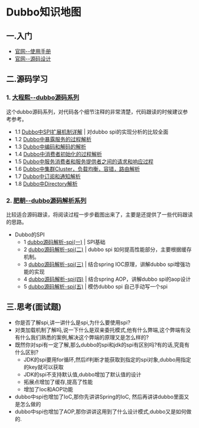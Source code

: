 # Dubbo知识地图
## 一.入门
 - [官网--使用手册](https://dubbo.gitbooks.io/dubbo-user-book/)
 - [官网--源码设计](http://dubbo.apache.org/books/dubbo-dev-book/)

## 二.源码学习
### 1. [大程熙--dubbo源码系列](http://cxis.me/categories/dubbo/)
这个dubbo源码系列，对代码各个细节注释的非常清楚，代码跟读的时候建议参考参考。

 - 1.1 [Dubbo中SPI扩展机制详解](http://cxis.me/2017/02/18/Dubbo中SPI扩展机制详解/) | 对dubbo spi的实现分析的比较全面
 - 1.2 [Dubbo中暴露服务的过程解析](http://cxis.me/2017/02/19/Dubbo中暴露服务的过程解析/)
 - 1.3 [Dubbo中编码和解码的解析](http://cxis.me/2017/03/19/Dubbo中编码和解码的解析/)
 - 1.4 [Dubbo中消费者初始化的过程解析](http://cxis.me/2017/03/21/Dubbo中消费者初始化的过程解析/)
 - 1.5 [Dubbo中服务消费者和服务提供者之间的请求和响应过程](http://cxis.me/2017/03/21/Dubbo中服务消费者和服务提供者之间的请求和响应过程/)
 - 1.6 [Dubbo中集群Cluster，负载均衡，容错，路由解析](http://cxis.me/2017/03/26/Dubbo中集群Cluster，负载均衡，容错，路由解析/)
 - 1.7 [Dubbo中订阅和通知解析](http://cxis.me/2017/04/02/Dubbo中订阅和通知解析/)
 - 1.8 [Dubbo中Directory解析](http://cxis.me/2017/04/02/Dubbo中Directory解析/)
 

### 2. [肥朝--dubbo源码解析系列](https://www.jianshu.com/nb/6137390) 
比较适合源码跟读，将阅读过程一步步截图出来了，主要是还提供了一些代码跟读的思路。

 - Dubbo的SPI
    - 1 [dubbo源码解析-spi(一)](https://www.jianshu.com/p/99f568df0f05) | SPI基础
    - 2 [dubbo源码解析-spi(二)](https://www.jianshu.com/p/e7446cdc7161) | dubbo spi 如何提高性能部分，主要根据缓存机制。
    - 3 [dubbo源码解析-spi(三)](https://www.jianshu.com/p/718acbda838c) | 结合spring IOC原理，讲解dubbo spi增强功能的实现
    - 4 [dubbo源码解析-spi(四)](https://www.jianshu.com/p/dba4447e5dc5) | 结合spring AOP，讲解dubbo spi的aop设计
    - 5 [dubbo源码解析-spi(五)](https://www.jianshu.com/p/27dc92362de4) | 模仿dubbo spi 自己手动写一个spi


 
## 三.思考(面试题)
- 你是否了解spi,讲一讲什么是spi,为什么要使用spi?
- 对类加载机制了解吗,说一下什么是双亲委托模式,他有什么弊端,这个弊端有没有什么我们熟悉的案例,解决这个弊端的原理又是怎么样的?
- 既然你对spi有一定了解,那么dubbo的spi和jdk的spi有区别吗?有的话,究竟有什么区别?
   - JDK的spi要用for循环,然后if判断才能获取到指定的spi对象,dubbo用指定的key就可以获取 
   - JDK的spi不支持默认值,dubbo增加了默认值的设计  
   - 拓展点增加了缓存,提高了性能
   - 增加了Ioc和AOP功能
- dubbo中spi也增加了IoC,那你先讲讲Spring的IoC, 然后再讲讲dubbo里面又是怎么做的
- dubbo中spi也增加了AOP,那你讲讲这用到了什么设计模式,dubbo又是如何做的.
   




 

